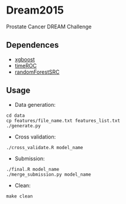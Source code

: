 # Dream2015
Prostate Cancer DREAM Challenge

## Dependences
* [xgboost](https://github.com/dmlc/xgboost)
* [timeROC](http://cran.r-project.org/web/packages/timeROC/index.html)
* [randomForestSRC](http://cran.r-project.org/web/packages/randomForestSRC/index.html)

## Usage
* Data generation:
```
cd data
cp features/file_name.txt features_list.txt
./generate.py
```

* Cross validation:
```
./cross_validate.R model_name
```

* Submission:
```
./final.R model_name
./merge_submission.py model_name
```

* Clean:
```
make clean
```

